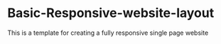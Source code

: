 # Basic-Responsive-website-layout
This is a template for creating a fully responsive single page website 
